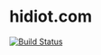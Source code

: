 # hidiot.com
[![Build Status](https://travis-ci.org/rawhex/hidiot.com.svg?branch=master)](https://travis-ci.org/rawhex/hidiot.com)
